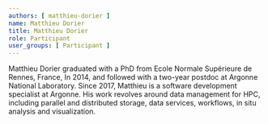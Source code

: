 ```yaml
---
authors: [ matthieu-dorier ]
name: Matthieu Dorier 
title: Matthieu Dorier
role: Participant
user_groups: [ Participant ]
---
```


Matthieu Dorier graduated with a PhD from Ecole Normale Supérieure de Rennes, France, In 2014, and followed with a two-year postdoc at Argonne National Laboratory.
Since 2017, Matthieu is a software development specialist at Argonne.
His work revolves around data management for HPC, including parallel and distributed storage, data services, workflows, in situ analysis and visualization.
